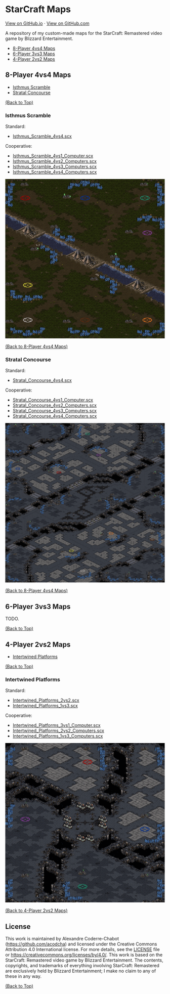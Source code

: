 # StarCraft Maps

[View on GitHub.io](https://acodcha.github.io/starcraft-maps) · [View on GitHub.com](https://github.com/acodcha/starcraft-maps)

A repository of my custom-made maps for the StarCraft: Remastered video game by Blizzard Entertainment.

- [8-Player 4vs4 Maps](#8-player-4vs4-maps)
- [6-Player 3vs3 Maps](#6-player-3vs3-maps)
- [4-Player 2vs2 Maps](#4-player-2vs2-maps)

## 8-Player 4vs4 Maps

- [Isthmus Scramble](#isthmus-scramble)
- [Stratal Concourse](#stratal-concourse)

[(Back to Top)](#)

### Isthmus Scramble

Standard:

- [Isthmus_Scramble_4vs4.scx](https://github.com/acodcha/starcraft-maps/blob/main/maps/Isthmus_Scramble/Isthmus_Scramble_4vs4.scx)

Cooperative:

- [Isthmus_Scramble_4vs1_Computer.scx](https://github.com/acodcha/starcraft-maps/blob/main/maps/Isthmus_Scramble/Isthmus_Scramble_4vs1_Computer.scx)
- [Isthmus_Scramble_4vs2_Computers.scx](https://github.com/acodcha/starcraft-maps/blob/main/maps/Isthmus_Scramble/Isthmus_Scramble_4vs2_Computers.scx)
- [Isthmus_Scramble_4vs3_Computers.scx](https://github.com/acodcha/starcraft-maps/blob/main/maps/Isthmus_Scramble/Isthmus_Scramble_4vs3_Computers.scx)
- [Isthmus_Scramble_4vs4_Computers.scx](https://github.com/acodcha/starcraft-maps/blob/main/maps/Isthmus_Scramble/Isthmus_Scramble_4vs4_Computers.scx)

![Isthmus_Scramble](maps/Isthmus_Scramble/Isthmus_Scramble.png)

[(Back to 8-Player 4vs4 Maps)](#8-player-4vs4-maps)

### Stratal Concourse

Standard:

- [Stratal_Concourse_4vs4.scx](https://github.com/acodcha/starcraft-maps/blob/main/maps/Stratal_Concourse/Stratal_Concourse_4vs4.scx)

Cooperative:

- [Stratal_Concourse_4vs1_Computer.scx](https://github.com/acodcha/starcraft-maps/blob/main/maps/Stratal_Concourse/Stratal_Concourse_4vs1_Computer.scx)
- [Stratal_Concourse_4vs2_Computers.scx](https://github.com/acodcha/starcraft-maps/blob/main/maps/Stratal_Concourse/Stratal_Concourse_4vs2_Computers.scx)
- [Stratal_Concourse_4vs3_Computers.scx](https://github.com/acodcha/starcraft-maps/blob/main/maps/Stratal_Concourse/Stratal_Concourse_4vs3_Computers.scx)
- [Stratal_Concourse_4vs4_Computers.scx](https://github.com/acodcha/starcraft-maps/blob/main/maps/Stratal_Concourse/Stratal_Concourse_4vs4_Computers.scx)

![Stratal_Concourse](maps/Stratal_Concourse/Stratal_Concourse.png)

[(Back to 8-Player 4vs4 Maps)](#8-player-4vs4-maps)

## 6-Player 3vs3 Maps

TODO.

[(Back to Top)](#)

## 4-Player 2vs2 Maps

- [Intertwined Platforms](#intertwined-platforms)

[(Back to Top)](#)

### Intertwined Platforms

Standard:

- [Intertwined_Platforms_2vs2.scx](https://github.com/acodcha/starcraft-maps/blob/main/maps/Intertwined_Platforms/Intertwined_Platforms_2vs2.scx)
- [Intertwined_Platforms_1vs3.scx](https://github.com/acodcha/starcraft-maps/blob/main/maps/Intertwined_Platforms/Intertwined_Platforms_1vs3.scx)

Cooperative:

- [Intertwined_Platforms_3vs1_Computer.scx](https://github.com/acodcha/starcraft-maps/blob/main/maps/Intertwined_Platforms/Intertwined_Platforms_3vs1_Computer.scx)
- [Intertwined_Platforms_2vs2_Computers.scx](https://github.com/acodcha/starcraft-maps/blob/main/maps/Intertwined_Platforms/Intertwined_Platforms_2vs2_Computers.scx)
- [Intertwined_Platforms_1vs3_Computers.scx](https://github.com/acodcha/starcraft-maps/blob/main/maps/Intertwined_Platforms/Intertwined_Platforms_1vs3_Computers.scx)

![Intertwined_Platforms](maps/Intertwined_Platforms/Intertwined_Platforms.png)

[(Back to 4-Player 2vs2 Maps)](#4-player-2vs2-maps)

## License

This work is maintained by Alexandre Coderre-Chabot (<https://github.com/acodcha>) and licensed under the Creative Commons Attribution 4.0 International license. For more details, see the [LICENSE](LICENSE) file or <https://creativecommons.org/licenses/by/4.0/>. This work is based on the StarCraft: Remastered video game by Blizzard Entertainment. The contents, copyrights, and trademarks of everything involving StarCraft: Remastered are exclusively held by Blizzard Entertainment; I make no claim to any of these in any way.

[(Back to Top)](#)
